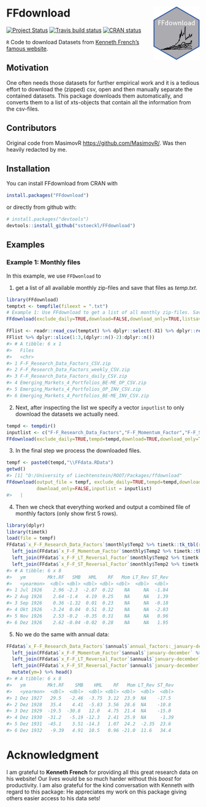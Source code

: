 
<!-- README.md is generated from README.Rmd. Please edit that file -->

# FFdownload <a href='https://github.com/sstoeckl/FFdownload'><img src='man/figures/logo.png' align="right" height="139" /></a>

<!-- badges: start -->

[![Project
Status](https://www.repostatus.org/badges/latest/active.svg)](https://www.repostatus.org/#active)
[![Travis build
status](https://travis-ci.org/sstoeckl/ffdownload.svg?branch=master)](https://travis-ci.org/sstoeckl/ffdownload)
[![CRAN
status](https://www.r-pkg.org/badges/version/FFdownload)](https://CRAN.R-project.org/package=FFdownload)
<!-- badges: end -->

`R` Code to download Datasets from [Kenneth French’s famous
website](http://mba.tuck.dartmouth.edu/pages/faculty/ken.french/data_library.html).

## Motivation

One often needs those datasets for further empirical work and it is a
tedious effort to download the (zipped) csv, open and then manually
separate the contained datasets. This package downloads them
automatically, and converts them to a list of xts-objects that contain
all the information from the csv-files.

## Contributors

Original code from MasimovR <https://github.com/MasimovR/>. Was then
heavily redacted by me.

## Installation

You can install FFdownload from CRAN with

``` r
install.packages("FFdownload")
```

or directly from github with:

``` r
# install.packages("devtools")
devtools::install_github("sstoeckl/FFdownload")
```

## Examples

### Example 1: Monthly files

In this example, we use `FFDwonload` to

1.  get a list of all available monthly zip-files and save that files as
    *temp.txt*.

``` r
library(FFdownload)
temptxt <- tempfile(fileext = ".txt")
# Example 1: Use FFdownload to get a list of all monthly zip-files. Save that list as temptxt.
FFdownload(exclude_daily=TRUE,download=FALSE,download_only=TRUE,listsave=temptxt)
```

``` r
FFlist <- readr::read_csv(temptxt) %>% dplyr::select(-X1) %>% dplyr::rename(Files=x)
FFlist %>% dplyr::slice(1:3,(dplyr::n()-2):dplyr::n())
#> # A tibble: 6 x 1
#>   Files                                          
#>   <chr>                                          
#> 1 F-F_Research_Data_Factors_CSV.zip              
#> 2 F-F_Research_Data_Factors_weekly_CSV.zip       
#> 3 F-F_Research_Data_Factors_daily_CSV.zip        
#> 4 Emerging_Markets_4_Portfolios_BE-ME_OP_CSV.zip 
#> 5 Emerging_Markets_4_Portfolios_OP_INV_CSV.zip   
#> 6 Emerging_Markets_4_Portfolios_BE-ME_INV_CSV.zip
```

2.  Next, after inspecting the list we specify a vector `inputlist` to
    only download the datasets we actually need.

``` r
tempd <- tempdir()
inputlist <- c("F-F_Research_Data_Factors","F-F_Momentum_Factor","F-F_ST_Reversal_Factor","F-F_LT_Reversal_Factor")
FFdownload(exclude_daily=TRUE,tempd=tempd,download=TRUE,download_only=TRUE,inputlist=inputlist)
```

3.  In the final step we process the downloaded files.

``` r
tempf <- paste0(tempd,"\\FFdata.RData")
getwd()
#> [1] "D:/University of Liechtenstein/ROOT/Packages/ffdownload"
FFdownload(output_file = tempf, exclude_daily=TRUE,tempd=tempd,download=FALSE,
           download_only=FALSE,inputlist = inputlist)
#>   |                                                                              |                                                                      |   0%  |                                                                              |==================                                                    |  25%  |                                                                              |===================================                                   |  50%  |                                                                              |====================================================                  |  75%  |                                                                              |======================================================================| 100%
```

4.  Then we check that everything worked and output a combined file of
    monthly factors (only show first 5 rows).

``` r
library(dplyr)
library(timetk)
load(file = tempf)
FFdata$`x_F-F_Research_Data_Factors`$monthly$Temp2 %>% timetk::tk_tbl(rename_index = "ym") %>%
  left_join(FFdata$`x_F-F_Momentum_Factor`$monthly$Temp2 %>% timetk::tk_tbl(rename_index = "ym"),by="ym") %>%
  left_join(FFdata$`x_F-F_LT_Reversal_Factor`$monthly$Temp2 %>% timetk::tk_tbl(rename_index = "ym"),by="ym") %>%
  left_join(FFdata$`x_F-F_ST_Reversal_Factor`$monthly$Temp2 %>% timetk::tk_tbl(rename_index = "ym"),by="ym") %>% head()
#> # A tibble: 6 x 8
#>   ym        Mkt.RF   SMB   HML    RF   Mom LT_Rev ST_Rev
#>   <yearmon>  <dbl> <dbl> <dbl> <dbl> <dbl>  <dbl>  <dbl>
#> 1 Jul 1926    2.96 -2.3  -2.87  0.22    NA     NA  -1.84
#> 2 Aug 1926    2.64 -1.4   4.19  0.25    NA     NA   1.39
#> 3 Sep 1926    0.36 -1.32  0.01  0.23    NA     NA  -0.18
#> 4 Okt 1926   -3.24  0.04  0.51  0.32    NA     NA  -2.03
#> 5 Nov 1926    2.53 -0.2  -0.35  0.31    NA     NA   0.96
#> 6 Dez 1926    2.62 -0.04 -0.02  0.28    NA     NA   1.95
```

5.  No we do the same with annual data:

``` r
FFdata$`x_F-F_Research_Data_Factors`$annual$`annual_factors:_january-december` %>% timetk::tk_tbl(rename_index = "ym") %>%
  left_join(FFdata$`x_F-F_Momentum_Factor`$annual$`january-december` %>% timetk::tk_tbl(rename_index = "ym"),by="ym") %>%
  left_join(FFdata$`x_F-F_LT_Reversal_Factor`$annual$`january-december` %>% timetk::tk_tbl(rename_index = "ym"),by="ym") %>%
  left_join(FFdata$`x_F-F_ST_Reversal_Factor`$annual$`january-december` %>% timetk::tk_tbl(rename_index = "ym"),by="ym") %>%
  mutate(ym=) %>% head()
#> # A tibble: 6 x 8
#>   ym        Mkt.RF    SMB    HML    RF   Mom LT_Rev ST_Rev
#>   <yearmon>  <dbl>  <dbl>  <dbl> <dbl> <dbl>  <dbl>  <dbl>
#> 1 Dez 1927   29.5   -2.46  -3.75  3.12  23.9  NA    -17.5 
#> 2 Dez 1928   35.4    4.41  -5.83  3.56  28.6  NA    -10.8 
#> 3 Dez 1929  -19.5  -30.8   12.0   4.75  21.4  NA    -15.0 
#> 4 Dez 1930  -31.2   -5.19 -12.3   2.41  25.9  NA     -1.39
#> 5 Dez 1931  -45.1    3.51 -14.3   1.07  24.2  -2.35  23.6 
#> 6 Dez 1932   -9.39   4.91  10.5   0.96 -21.0  11.6   34.4
```

# Acknowledgment

I am grateful to **Kenneth French** for providing all this great
research data on his website! Our lives would be so much harder without
this *boost* for productivity. I am also grateful for the kind
conversation with Kenneth with regard to this package: He appreciates my
work on this package giving others easier access to his data sets!
